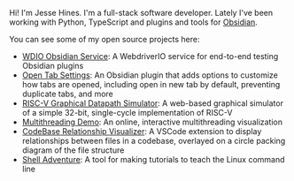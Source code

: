 Hi! I'm Jesse Hines. I'm a full-stack software developer. Lately I've been working with Python, TypeScript and plugins and tools for [Obsidian](https://obsidian.md).

You can see some of my open source projects here:
- [WDIO Obsidian Service](https://github.com/jesse-r-s-hines/wdio-obsidian-service): A WebdriverIO service for end-to-end testing Obsidian plugins
- [Open Tab Settings](https://github.com/jesse-r-s-hines/obsidian-open-tab-settings): An Obsidian plugin that adds options to customize how tabs are opened, including open in new tab by default, preventing duplicate tabs, and more 
- [RISC-V Graphical Datapath Simulator](https://github.com/jesse-r-s-hines/RISC-V-Graphical-Datapath-Simulator): A web-based graphical simulator of a simple 32-bit, single-cycle implementation of RISC-V
- [Multithreading Demo](https://github.com/jesse-r-s-hines/MultithreadingDemo): An online, interactive multithreading visualization
- [CodeBase Relationship Visualizer](https://github.com/jesse-r-s-hines/CodeBaseRelationshipVisualizer):  A VSCode extension to display relationships between files in a codebase, overlayed on a circle packing diagram of the file structure
- [Shell Adventure](https://github.com/jesse-r-s-hines/ShellAdventure):  A tool for making tutorials to teach the Linux command line
